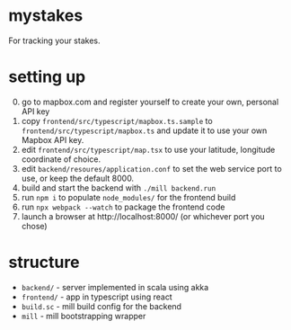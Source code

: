 # mystakes

For tracking your stakes.

# setting up

0. go to mapbox.com and register yourself to create your own, personal API key
1. copy `frontend/src/typescript/mapbox.ts.sample` to `frontend/src/typescript/mapbox.ts` and
   update it to use your own Mapbox API key.
2. edit `frontend/src/typescript/map.tsx` to use your latitude, longitude coordinate of choice.
3. edit `backend/resoures/application.conf` to set the web service port to use, or keep the default 8000.
4. build and start the backend with `./mill backend.run`
5. run `npm i` to populate `node_modules/` for the frontend build
6. run `npx webpack --watch` to package the frontend code
7. launch a browser at http://localhost:8000/ (or whichever port you chose)

# structure

- `backend/` - server implemented in scala using akka
- `frontend/` - app in typescript using react
- `build.sc` - mill build config for the backend
- `mill` - mill bootstrapping wrapper

